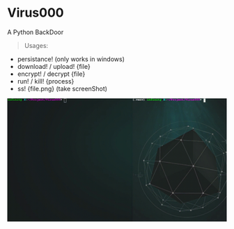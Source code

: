 # Virus000
A Python BackDoor

> Usages:

* persistance!    (only works in windows)
* download! / upload! {file}
* encrypt! / decrypt {file} 
* run! / kill! {process}
* ss! {file.png}  (take screenShot)

![plot](vr000.gif)


